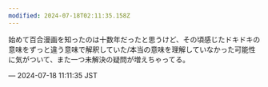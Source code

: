 ```yaml
---
modified: 2024-07-18T02:11:35.158Z
---
```


<p>始めて百合漫画を知ったのは十数年だったと思うけど、その頃感じたドキドキの意味をずっと違う意味で解釈していた/本当の意味を理解していなかった可能性に気がついて、また一つ未解決の疑問が増えちゃってる。</p>

&mdash; 2024-07-18 11:11:35 JST

<!-- Original URL: https://mastodon.social/@sakuramochi0/112805065205739860-->

